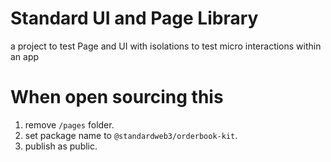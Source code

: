 # Standard UI and Page Library

a project to test Page and UI with isolations to test micro interactions within an app


# When open sourcing this

1. remove `/pages` folder. 
2. set package name to `@standardweb3/orderbook-kit`.
3. publish as public.